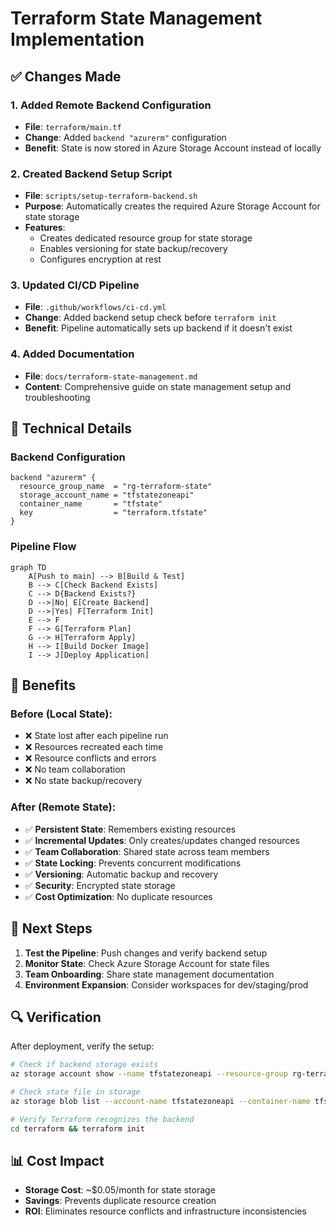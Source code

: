 # Terraform State Management Implementation

## ✅ Changes Made

### 1. Added Remote Backend Configuration
- **File**: `terraform/main.tf`
- **Change**: Added `backend "azurerm"` configuration
- **Benefit**: State is now stored in Azure Storage Account instead of locally

### 2. Created Backend Setup Script
- **File**: `scripts/setup-terraform-backend.sh`
- **Purpose**: Automatically creates the required Azure Storage Account for state storage
- **Features**: 
  - Creates dedicated resource group for state storage
  - Enables versioning for state backup/recovery
  - Configures encryption at rest

### 3. Updated CI/CD Pipeline
- **File**: `.github/workflows/ci-cd.yml`
- **Change**: Added backend setup check before `terraform init`
- **Benefit**: Pipeline automatically sets up backend if it doesn't exist

### 4. Added Documentation
- **File**: `docs/terraform-state-management.md`
- **Content**: Comprehensive guide on state management setup and troubleshooting

## 🔧 Technical Details

### Backend Configuration
```hcl
backend "azurerm" {
  resource_group_name  = "rg-terraform-state"
  storage_account_name = "tfstatezoneapi"
  container_name       = "tfstate"
  key                  = "terraform.tfstate"
}
```

### Pipeline Flow
```mermaid
graph TD
    A[Push to main] --> B[Build & Test]
    B --> C[Check Backend Exists]
    C --> D{Backend Exists?}
    D -->|No| E[Create Backend]
    D -->|Yes| F[Terraform Init]
    E --> F
    F --> G[Terraform Plan]
    G --> H[Terraform Apply]
    H --> I[Build Docker Image]
    I --> J[Deploy Application]
```

## 🎯 Benefits

### Before (Local State):
- ❌ State lost after each pipeline run
- ❌ Resources recreated each time
- ❌ Resource conflicts and errors
- ❌ No team collaboration
- ❌ No state backup/recovery

### After (Remote State):
- ✅ **Persistent State**: Remembers existing resources
- ✅ **Incremental Updates**: Only creates/updates changed resources
- ✅ **Team Collaboration**: Shared state across team members
- ✅ **State Locking**: Prevents concurrent modifications
- ✅ **Versioning**: Automatic backup and recovery
- ✅ **Security**: Encrypted state storage
- ✅ **Cost Optimization**: No duplicate resources

## 🚀 Next Steps

1. **Test the Pipeline**: Push changes and verify backend setup
2. **Monitor State**: Check Azure Storage Account for state files
3. **Team Onboarding**: Share state management documentation
4. **Environment Expansion**: Consider workspaces for dev/staging/prod

## 🔍 Verification

After deployment, verify the setup:

```bash
# Check if backend storage exists
az storage account show --name tfstatezoneapi --resource-group rg-terraform-state

# Check state file in storage
az storage blob list --account-name tfstatezoneapi --container-name tfstate

# Verify Terraform recognizes the backend
cd terraform && terraform init
```

## 📊 Cost Impact

- **Storage Cost**: ~$0.05/month for state storage
- **Savings**: Prevents duplicate resource creation
- **ROI**: Eliminates resource conflicts and infrastructure inconsistencies 